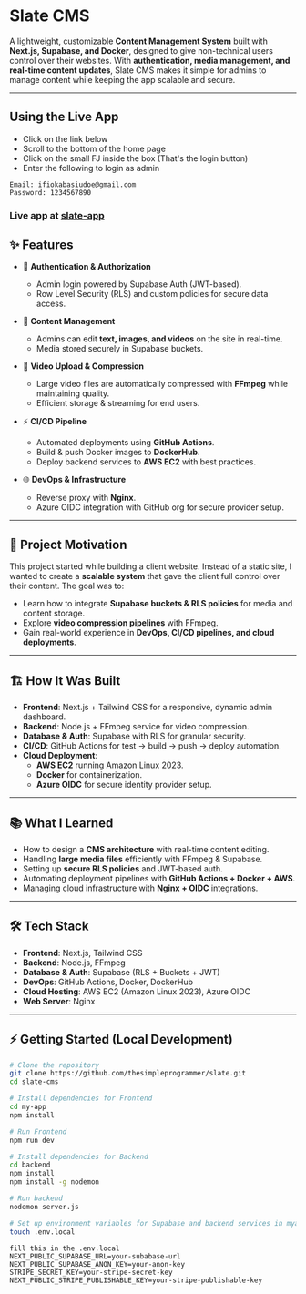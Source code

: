 # Slate CMS  

A lightweight, customizable **Content Management System** built with **Next.js, Supabase, and Docker**, designed to give non-technical users control over their websites. With **authentication, media management, and real-time content updates**, Slate CMS makes it simple for admins to manage content while keeping the app scalable and secure.  

---
## Using the Live App
* Click on the link below
* Scroll to the bottom of the home page
* Click on the small FJ inside the box (That's the login button)
* Enter the following to login as admin
```
Email: ifiokabasiudoe@gmail.com
Password: 1234567890

``` 
### Live app at [slate-app](https://slate-sage.vercel.app/)  

## ✨ Features
- 🔐 **Authentication & Authorization**  
  - Admin login powered by Supabase Auth (JWT-based).  
  - Row Level Security (RLS) and custom policies for secure data access.  

- 📝 **Content Management**  
  - Admins can edit **text, images, and videos** on the site in real-time.  
  - Media stored securely in Supabase buckets.  

- 🎥 **Video Upload & Compression**  
  - Large video files are automatically compressed with **FFmpeg** while maintaining quality.  
  - Efficient storage & streaming for end users.  

- ⚡ **CI/CD Pipeline**  
  - Automated deployments using **GitHub Actions**.  
  - Build & push Docker images to **DockerHub**.  
  - Deploy backend services to **AWS EC2** with best practices.  

- 🌐 **DevOps & Infrastructure**  
  - Reverse proxy with **Nginx**.  
  - Azure OIDC integration with GitHub org for secure provider setup.  

---

## 🧠 Project Motivation
This project started while building a client website. Instead of a static site, I wanted to create a **scalable system** that gave the client full control over their content. The goal was to:  
- Learn how to integrate **Supabase buckets & RLS policies** for media and content storage.  
- Explore **video compression pipelines** with FFmpeg.  
- Gain real-world experience in **DevOps, CI/CD pipelines, and cloud deployments**.  

---

## 🏗️ How It Was Built
- **Frontend**: Next.js + Tailwind CSS for a responsive, dynamic admin dashboard.  
- **Backend**: Node.js + FFmpeg service for video compression.  
- **Database & Auth**: Supabase with RLS for granular security.  
- **CI/CD**: GitHub Actions for test → build → push → deploy automation.  
- **Cloud Deployment**:  
  - **AWS EC2** running Amazon Linux 2023.  
  - **Docker** for containerization.  
  - **Azure OIDC** for secure identity provider setup.  

---

## 📚 What I Learned
- How to design a **CMS architecture** with real-time content editing.  
- Handling **large media files** efficiently with FFmpeg & Supabase.  
- Setting up **secure RLS policies** and JWT-based auth.  
- Automating deployment pipelines with **GitHub Actions + Docker + AWS**.  
- Managing cloud infrastructure with **Nginx + OIDC** integrations.  

---

## 🛠️ Tech Stack
- **Frontend**: Next.js, Tailwind CSS  
- **Backend**: Node.js, FFmpeg  
- **Database & Auth**: Supabase (RLS + Buckets + JWT)  
- **DevOps**: GitHub Actions, Docker, DockerHub  
- **Cloud Hosting**: AWS EC2 (Amazon Linux 2023), Azure OIDC  
- **Web Server**: Nginx

---

## ⚡ Getting Started (Local Development)

```bash
# Clone the repository
git clone https://github.com/thesimpleprogrammer/slate.git
cd slate-cms

# Install dependencies for Frontend
cd my-app
npm install

# Run Frontend
npm run dev

# Install dependencies for Backend
cd backend
npm install
npm install -g nodemon

# Run backend
nodemon server.js

# Set up environment variables for Supabase and backend services in myapp/
touch .env.local
```
```
fill this in the .env.local
NEXT_PUBLIC_SUPABASE_URL=your-subabase-url
NEXT_PUBLIC_SUPABASE_ANON_KEY=your-anon-key
STRIPE_SECRET_KEY=your-stripe-secret-key
NEXT_PUBLIC_STRIPE_PUBLISHABLE_KEY=your-stripe-publishable-key
```


